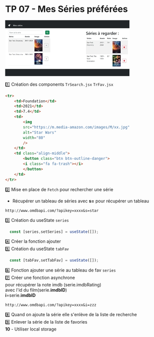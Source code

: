 # TP 07 - Mes Séries préférées
<img src="../../img/tp/tp7.webp" width="400"> 


:one: Création des components <code>TrSearch.jsx</code> <code>TrFav.jsx</code> 


```html
<tr>
    <td>Foundation</td>
    <td>2021</td>
    <td>7.4</td>
    <td>
        <img
        src="https://m.media-amazon.com/images/M/xx.jpg"
        alt="Star Wars"
        width="80"
        />
    </td>
    <td class="align-middle">
        <button class="btn btn-outline-danger">
        <i class="fa fa-trash"></i>
        </button>
    </td>
</tr>
```  
:two: Mise en place de  <code>Fetch</code> pour rechercher une série 
- Récupérer un tableau de séries
avec **s=** pour récupérer un tableau
``` 
http://www.omdbapi.com/?apikey=xxxx&s=star
``` 
:three: Création du useState  <code>series</code>   
```jsx
  const [series,setSeries] = useState([]);
```
:four: Créer la fonction ajouter    
:five: Création du useState  <code>tabFav</code>    
```jsx
  const [tabFav,setTabFav] = useState([]);
```
:six: Fonction ajouter une série au tableau de fav <code>series</code>   
:seven: Créer une fonction asynchrone   
pour récupérer la note imdb (serie.imdbRating)   
avec l'id du film(serie.**imdbID**)  
**i**=serie.**imdbID**
```
http://www.omdbapi.com/?apikey=xxxx&i=zzz
```
:eight: Quand on ajoute la série elle s'enlève de la liste de recherche  
:nine: Enlever la série de la liste de favories  
**10** - Utiliser local storage  
